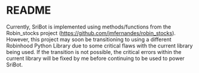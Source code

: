 # README

Currently, SriBot is implemented using methods/functions from the Robin_stocks project (https://github.com/jmfernandes/robin_stocks). However, this project may soon be transitioning to using a different Robinhood Python Library due to some critical flaws with the current library being used. If the transition is not possible, the critical errors within the current library will be fixed by me before continuing to be used to power SriBot.